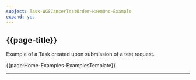 ```yaml
---
subject: Task-WGSCancerTestOrder-HaemOnc-Example
expand: yes
---
```



## {{page-title}}

Example of a Task created upon submission of a test request.

{{page:Home-Examples-ExamplesTemplate}}

---